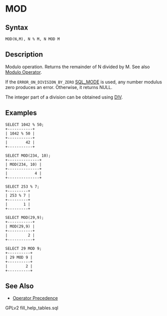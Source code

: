 # MOD

## Syntax

```
MOD(N,M), N % M, N MOD M
```

## Description

Modulo operation. Returns the remainder of N divided by M. See also [Modulo Operator](../../sql-structure/operators/arithmetic-operators/modulo-operator.md).

If the `ERROR_ON_DIVISION_BY_ZERO` [SQL\_MODE](../../../server-management/variables-and-modes/sql-mode.md) is used, any number modulus zero produces an error. Otherwise, it returns NULL.

The integer part of a division can be obtained using [DIV](div.md).

## Examples

```
SELECT 1042 % 50;
+-----------+
| 1042 % 50 |
+-----------+
|        42 |
+-----------+

SELECT MOD(234, 10);
+--------------+
| MOD(234, 10) |
+--------------+
|            4 |
+--------------+

SELECT 253 % 7;
+---------+
| 253 % 7 |
+---------+
|       1 |
+---------+

SELECT MOD(29,9);
+-----------+
| MOD(29,9) |
+-----------+
|         2 |
+-----------+

SELECT 29 MOD 9;
+----------+
| 29 MOD 9 |
+----------+
|        2 |
+----------+
```

## See Also

* [Operator Precedence](../../sql-structure/operators/operator-precedence.md)

GPLv2 fill\_help\_tables.sql
